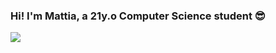 ### Hi! I'm Mattia, a 21y.o Computer Science student :sunglasses:
<img align="center" src="https://github-readme-stats.vercel.app/api/<CARD_TYPE>/?mattiamori=<USERNAME>&theme=<THEME_NAME>" />

